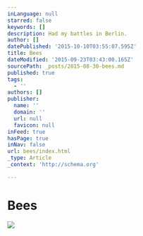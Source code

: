 ```yaml
---
inLanguage: null
starred: false
keywords: []
description: Had my battles in Berlin.
author: []
datePublished: '2015-10-10T03:55:07.595Z'
title: Bees
dateModified: '2015-09-23T03:43:00.165Z'
sourcePath: _posts/2015-08-30-bees.md
published: true
tags:
  - ''
authors: []
publisher:
  name: ''
  domain: ''
  url: null
  favicon: null
inFeed: true
hasPage: true
inNav: false
url: bees/index.html
_type: Article
_context: 'http://schema.org'

---
```

# Bees
![](https://the-grid-user-content.s3-us-west-2.amazonaws.com/a4d1aba8-baa8-4a88-99e5-b671f27cfa44.png)